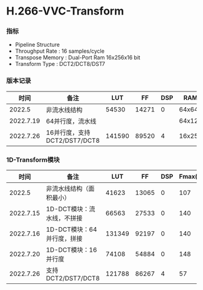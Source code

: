 # H.266-VVC-Transform

### 指标

- Pipeline Structure
- Throughput Rate : 16 samples/cycle
- Transpose Memory : Dual-Port Ram 16x256x16 bit 
- Transform Type : DCT2/DCT8/DST7

### 版本记录

| 时间      | 备注                         | LUT    | FF    | DSP  | RAM    | Fmax(MHz) |
| --------- | ---------------------------- | ------ | ----- | ---- | ------ | --------- |
| 2022.5    | 非流水线结构                 | 54530  | 14271 | 0    | 64x64  | 107       |
| 2022.7.19 | 64并行度，流水线             |        |       |      | 64x128 |           |
| 2022.7.26 | 16并行度，支持DCT2/DST7/DCT8 | 141590 | 89520 | 4    | 16x256 | 51        |

### 1D-Transform模块

| 时间      | 备注                       | LUT    | FF    | DSP  | Fmax(MHz) |
| --------- | -------------------------- | ------ | ----- | ---- | --------- |
| 2022.5    | 非流水线结构（面积最小）   | 41623  | 13065 | 0    | 107       |
| 2022.7.15 | 1D-DCT模块：流水线，不拼接 | 66563  | 27533 | 0    | 140       |
| 2022.7.16 | 1D-DCT模块：64并行度，拼接 | 131349 | 92197 | 0    | 140       |
| 2022.7.20 | 1D-DCT模块：16并行度       | 74108  | 54884 | 0    | 148       |
| 2022.7.26 | 支持DCT2/DST7/DCT8         | 121788 | 86267 | 4    | 57        |

